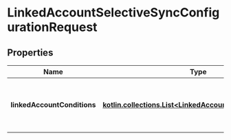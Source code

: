 
# LinkedAccountSelectiveSyncConfigurationRequest

## Properties
Name | Type | Description | Notes
------------ | ------------- | ------------- | -------------
**linkedAccountConditions** | [**kotlin.collections.List&lt;LinkedAccountConditionRequest&gt;**](LinkedAccountConditionRequest.md) | The conditions belonging to a selective sync. | 



